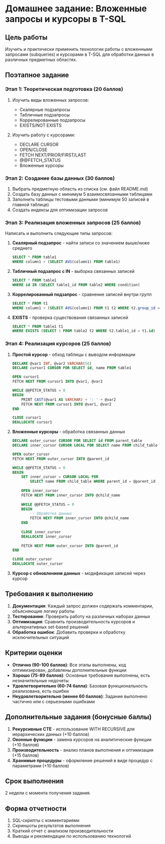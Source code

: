 # Домашнее задание: Вложенные запросы и курсоры в T-SQL

## Цель работы
Изучить и практически применить технологии работы с вложенными запросами (subqueries) и курсорами в T-SQL для обработки данных в различных предметных областях.

## Поэтапное задание

### Этап 1: Теоретическая подготовка (20 баллов)
1. Изучить виды вложенных запросов:
   - Скалярные подзапросы
   - Табличные подзапросы  
   - Коррелированные подзапросы
   - EXISTS/NOT EXISTS
   
2. Изучить работу с курсорами:
   - DECLARE CURSOR
   - OPEN/CLOSE
   - FETCH NEXT/PRIOR/FIRST/LAST
   - @@FETCH_STATUS
   - Вложенные курсоры

### Этап 2: Создание базы данных (30 баллов)
1. Выбрать предметную область из списка (см. файл README.md)
2. Создать базу данных с минимум 5 взаимосвязанными таблицами
3. Заполнить таблицы тестовыми данными (минимум 50 записей в главной таблице)
4. Создать индексы для оптимизации запросов

### Этап 3: Реализация вложенных запросов (25 баллов)
Написать и выполнить следующие типы запросов:

1. **Скалярный подзапрос** - найти записи со значением выше/ниже среднего
   ```sql
   SELECT * FROM table1 
   WHERE column1 > (SELECT AVG(column1) FROM table1)
   ```

2. **Табличный подзапрос с IN** - выборка связанных записей
   ```sql
   SELECT * FROM table1 
   WHERE id IN (SELECT table1_id FROM table2 WHERE condition)
   ```

3. **Коррелированный подзапрос** - сравнение записей внутри групп
   ```sql
   SELECT * FROM t1 
   WHERE column1 > (SELECT AVG(column1) FROM t1 t2 WHERE t2.group_id = t1.group_id)
   ```

4. **EXISTS** - проверка существования связанных записей
   ```sql
   SELECT * FROM table1 t1
   WHERE EXISTS (SELECT 1 FROM table2 t2 WHERE t2.table1_id = t1.id)
   ```

### Этап 4: Реализация курсоров (25 баллов)

1. **Простой курсор** - обход таблицы с выводом информации
   ```sql
   DECLARE @var1 INT, @var2 VARCHAR(50)
   DECLARE cursor1 CURSOR FOR SELECT id, name FROM table1
   
   OPEN cursor1
   FETCH NEXT FROM cursor1 INTO @var1, @var2
   
   WHILE @@FETCH_STATUS = 0
   BEGIN
       PRINT CAST(@var1 AS VARCHAR) + ': ' + @var2
       FETCH NEXT FROM cursor1 INTO @var1, @var2
   END
   
   CLOSE cursor1
   DEALLOCATE cursor1
   ```

2. **Вложенные курсоры** - обработка связанных данных
   ```sql
   DECLARE outer_cursor CURSOR FOR SELECT id FROM parent_table
   DECLARE inner_cursor CURSOR LOCAL FOR SELECT name FROM child_table WHERE parent_id = @parent_id
   
   OPEN outer_cursor
   FETCH NEXT FROM outer_cursor INTO @parent_id
   
   WHILE @@FETCH_STATUS = 0
   BEGIN
       SET inner_cursor = CURSOR LOCAL FOR 
           SELECT name FROM child_table WHERE parent_id = @parent_id
       
       OPEN inner_cursor
       FETCH NEXT FROM inner_cursor INTO @child_name
       
       WHILE @@FETCH_STATUS = 0
       BEGIN
           -- Обработка данных
           FETCH NEXT FROM inner_cursor INTO @child_name
       END
       
       CLOSE inner_cursor
       DEALLOCATE inner_cursor
       
       FETCH NEXT FROM outer_cursor INTO @parent_id
   END
   
   CLOSE outer_cursor
   DEALLOCATE outer_cursor
   ```

3. **Курсор с обновлением данных** - модификация записей через курсор

## Требования к выполнению

1. **Документация**: Каждый запрос должен содержать комментарии, объясняющие логику работы
2. **Тестирование**: Проверить работу на различных наборах данных
3. **Оптимизация**: Сравнить производительность курсоров и альтернативных set-based решений
4. **Обработка ошибок**: Добавить проверки и обработку исключительных ситуаций

## Критерии оценки

- **Отлично (90-100 баллов)**: Все этапы выполнены, код оптимизирован, добавлены дополнительные функции
- **Хорошо (75-89 баллов)**: Основные требования выполнены, есть незначительные недочеты
- **Удовлетворительно (60-74 балла)**: Базовая функциональность реализована, есть ошибки
- **Неудовлетворительно (менее 60 баллов)**: Задание выполнено частично или с серьезными ошибками

## Дополнительные задания (бонусные баллы)

1. **Рекурсивные CTE** - использование WITH RECURSIVE для иерархических данных (+10 баллов)
2. **Оконные функции** - замена курсоров на аналитические функции (+10 баллов)
3. **Производительность** - анализ планов выполнения и оптимизация (+15 баллов)
4. **Хранимые процедуры** - оформление решений в виде процедур с параметрами (+10 баллов)

## Срок выполнения
2 недели с момента получения задания.

## Форма отчетности
1. SQL-скрипты с комментариями
2. Скриншоты результатов выполнения
3. Краткий отчет с анализом производительности
4. Выводы и рекомендации по использованию технологий
